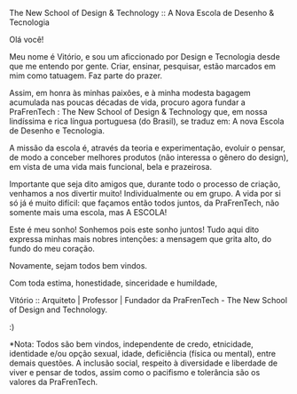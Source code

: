 The New School of Design & Technology :: A Nova Escola de Desenho & Tecnologia

Olá você!

Meu nome é Vitório, e sou um aficcionado por Design e Tecnologia desde que me entendo por gente. Criar, ensinar, pesquisar, estão marcados em mim como tatuagem. Faz parte do prazer.

Assim, em honra às minhas paixôes, e à minha modesta bagagem acumulada nas poucas décadas de vida, procuro agora fundar a PraFrenTech : The New School of Design & Technology que, em nossa lindíssima e rica língua portuguesa (do Brasil), se traduz em: A nova Escola de Desenho e Tecnologia.

A missão da escola é, através da teoria e experimentação, evoluir o pensar, de modo a conceber melhores produtos (não interessa o gênero do design), em vista de uma vida mais funcional, bela e prazeirosa. 

Importante que seja dito amigos que, durante todo o processo de criação, venhamos a nos divertir muito! Individualmente ou em grupo. A vida por si só já é muito difícil: que façamos então todos juntos, da PraFrenTech, não somente mais uma escola, mas A ESCOLA!

Este é meu sonho! Sonhemos pois este sonho juntos! Tudo aqui dito expressa minhas mais nobres intenções: a mensagem que grita alto, do fundo do meu coração. 

Novamente, sejam todos bem vindos.

Com toda estima, honestidade, sinceridade e humildade,

Vitório :: Arquiteto | Professor | Fundador da PraFrenTech - The New School of Design and Technology.

:)

*Nota: Todos são bem vindos, independente de credo, etnicidade, identidade e/ou opção sexual, idade, deficiência (física ou mental), entre demais questões. A inclusão social, respeito à diversidade e liberdade de viver e pensar de todos, assim como o pacifismo e tolerância são os valores da PraFrenTech.
